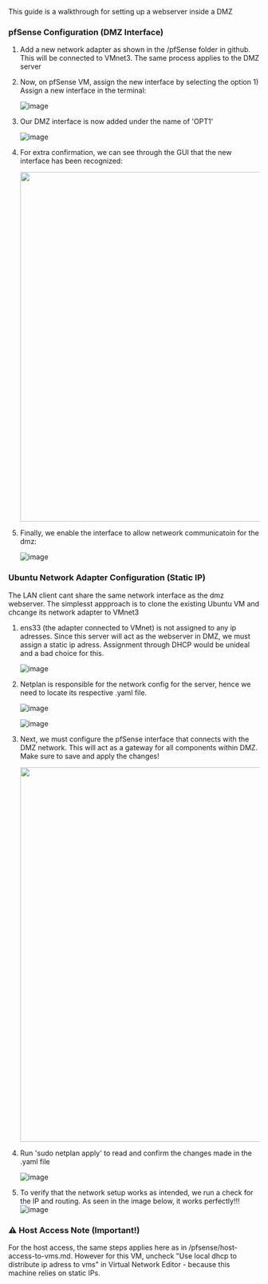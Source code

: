 This guide is a walkthrough for setting up a webserver inside a DMZ

### pfSense Configuration (DMZ Interface)

1. Add a new network adapter as shown in the /pfSense folder in github. This will be connected to VMnet3. The same process applies to the DMZ server

2. Now, on pfSense VM, assign the new interface by selecting the option  1) Assign a new interface in the terminal:

   ![image](https://github.com/user-attachments/assets/3a84be8e-71bb-4440-b337-93e3fd413e8e)

3. Our DMZ interface is now added under the name of 'OPT1' 

   ![image](https://github.com/user-attachments/assets/cba20c8f-d9b7-4830-9a87-63b4de6ca0e1)

4. For extra confirmation, we can see through the GUI that the new interface has been recognized:

   <img src=https://github.com/user-attachments/assets/7f5cf885-7192-46de-bf87-37b7b1f6dba3 width=700>

5. Finally, we enable the interface to allow netweork communicatoin for the dmz:

   ![image](https://github.com/user-attachments/assets/b62cfb66-0d49-43ec-b13d-8675d4c954d5)

 
### Ubuntu Network Adapter Configuration (Static IP)
The LAN client cant share the same network interface as the dmz webserver. The simplesst appproach is to clone the existing Ubuntu VM and chcange its network adapter to VMnet3

 1. ens33 (the adapter connected to VMnet) is not assigned to any ip adresses. Since this server will act as the webserver in DMZ, we must assign a static ip adress. Assignment through DHCP would be unideal and a bad choice for this.

     ![image](https://github.com/user-attachments/assets/e5d596f7-d638-4968-ab99-85cfe2c5c564)

 2. Netplan is responsible for the network config for the server, hence we need to locate its respective .yaml file.

     ![image](https://github.com/user-attachments/assets/eee16e82-fb3f-44e6-9876-55b2e45fd6b1)

     ![image](https://github.com/user-attachments/assets/93c7bf06-983b-49c9-815f-13f71b028a7e)
    
 3. Next, we must configure the pfSense interface that connects with the DMZ network. This will act as a gateway for all components within DMZ. Make sure to save and apply the changes!
    
    <img src=https://github.com/user-attachments/assets/9f3c6bf3-3f28-453d-aa0c-8b111d886eac width=750>  

 4. Run 'sudo netplan apply' to read and confirm the changes made in the .yaml file
    
    ![image](https://github.com/user-attachments/assets/ef4007ea-05c2-478b-9537-91d2d177796d)

 5. To verify that the network setup works as intended, we run a check for the IP and routing. As seen in the image below, it works perfectly!!!
    ![image](https://github.com/user-attachments/assets/473156dd-dd65-406d-9b9b-13173a58c97a)

 
### ⚠️ Host Access Note (Important!)
For the host access, the same steps applies here as in /pfsense/host-access-to-vms.md. However for this VM, uncheck "Use local dhcp to distribute ip adress to vms" in Virtual Network Editor - because this machine relies on static IPs.
